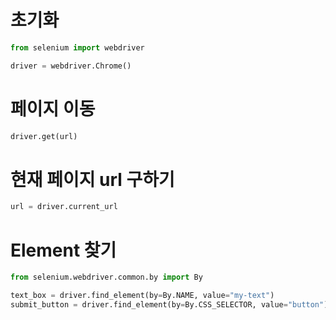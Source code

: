 # 초기화
```python
from selenium import webdriver

driver = webdriver.Chrome()
```

# 페이지 이동
```python
driver.get(url)
```

# 현재 페이지 url 구하기
```python
url = driver.current_url
```

# Element 찾기
```python
from selenium.webdriver.common.by import By

text_box = driver.find_element(by=By.NAME, value="my-text")
submit_button = driver.find_element(by=By.CSS_SELECTOR, value="button")
```